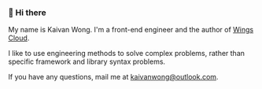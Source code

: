 ### 👋 Hi there 

My name is Kaivan Wong. I'm a front-end engineer and the author of [Wings Cloud](https://github.com/wingscloud). 

I like to use engineering methods to solve complex problems, rather than specific framework and library syntax problems.

If you have any questions, mail me at <a href="mailto:kaivanwong@outlook.com">kaivanwong@outlook.com</a>.
